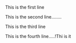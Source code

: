 This is the first line

This is the second line........

This is the third line

This is the fourth line.....!Thi is it

